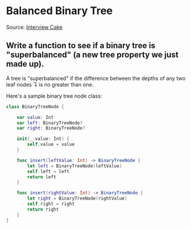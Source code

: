 # Balanced Binary Tree
Source: [Interview Cake](https://www.interviewcake.com/question/swift/balanced-binary-tree?course=fc1&section=trees-graphs)

## Write a function to see if a binary tree is "superbalanced" (a new tree property we just made up).

A tree is "superbalanced" if the difference between the depths of any two leaf nodes ↴ is no greater than one.

Here's a sample binary tree node class:
```swift
class BinaryTreeNode {

    var value: Int
    var left: BinaryTreeNode?
    var right: BinaryTreeNode?

    init(_ value: Int) {
        self.value = value
    }

    func insert(leftValue: Int) -> BinaryTreeNode {
        let left = BinaryTreeNode(leftValue)
        self.left = left
        return left
    }

    func insert(rightValue: Int) -> BinaryTreeNode {
        let right = BinaryTreeNode(rightValue)
        self.right = right
        return right
    }
}
```

